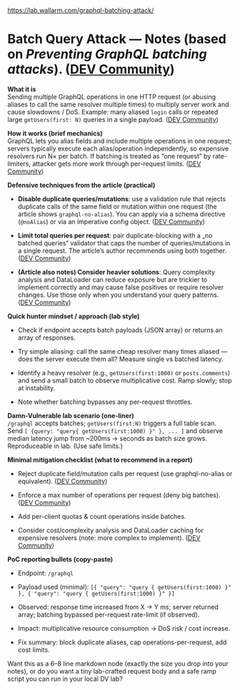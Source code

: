 https://lab.wallarm.com/graphql-batching-attack/
# Batch Query Attack — Notes (based on _Preventing GraphQL batching attacks_). ([DEV Community](https://dev.to/ivandotv/preventing-graphql-batching-attacks-56o3 "Preventing GraphQL batching attacks - DEV Community"))

**What it is**  
Sending multiple GraphQL operations in one HTTP request (or abusing aliases to call the same resolver multiple times) to multiply server work and cause slowdowns / DoS. Example: many aliased `login` calls or repeated large `getUsers(first: N)` queries in a single payload. ([DEV Community](https://dev.to/ivandotv/preventing-graphql-batching-attacks-56o3 "Preventing GraphQL batching attacks - DEV Community"))

**How it works (brief mechanics)**  
GraphQL lets you alias fields and include multiple operations in one request; servers typically execute each alias/operation independently, so expensive resolvers run N× per batch. If batching is treated as “one request” by rate-limiters, attacker gets more work through per-request limits. ([DEV Community](https://dev.to/ivandotv/preventing-graphql-batching-attacks-56o3 "Preventing GraphQL batching attacks - DEV Community"))

**Defensive techniques from the article (practical)**

- **Disable duplicate queries/mutations**: use a validation rule that rejects duplicate calls of the same field or mutation within one request (the article shows `graphql-no-alias`). You can apply via a schema directive (`@noAlias`) or via an imperative config object. ([DEV Community](https://dev.to/ivandotv/preventing-graphql-batching-attacks-56o3 "Preventing GraphQL batching attacks - DEV Community"))
    
- **Limit total queries per request**: pair duplicate-blocking with a „no batched queries“ validator that caps the number of queries/mutations in a single request. The article’s author recommends using both together. ([DEV Community](https://dev.to/ivandotv/preventing-graphql-batching-attacks-56o3 "Preventing GraphQL batching attacks - DEV Community"))
    
- **(Article also notes) Consider heavier solutions**: Query complexity analysis and DataLoader can reduce exposure but are trickier to implement correctly and may cause false positives or require resolver changes. Use those only when you understand your query patterns. ([DEV Community](https://dev.to/ivandotv/preventing-graphql-batching-attacks-56o3 "Preventing GraphQL batching attacks - DEV Community"))
    

**Quick hunter mindset / approach (lab style)**

- Check if endpoint accepts batch payloads (JSON array) or returns an array of responses.
    
- Try simple aliasing: call the same cheap resolver many times aliased — does the server execute them all? Measure single vs batched latency.
    
- Identify a heavy resolver (e.g., `getUsers(first:1000)` or `posts.comments`) and send a small batch to observe multiplicative cost. Ramp slowly; stop at instability.
    
- Note whether batching bypasses any per-request throttles.
    

**Damn-Vulnerable lab scenario (one-liner)**  
`/graphql` accepts batches; `getUsers(first:N)` triggers a full table scan. Send `[ {query: "query{ getUsers(first:1000) }" }, ... ]` and observe median latency jump from ~200ms → seconds as batch size grows. Reproduceable in lab. (Use safe limits.)

**Minimal mitigation checklist (what to recommend in a report)**

- Reject duplicate field/mutation calls per request (use graphql-no-alias or equivalent). ([DEV Community](https://dev.to/ivandotv/preventing-graphql-batching-attacks-56o3 "Preventing GraphQL batching attacks - DEV Community"))
    
- Enforce a max number of operations per request (deny big batches). ([DEV Community](https://dev.to/ivandotv/preventing-graphql-batching-attacks-56o3 "Preventing GraphQL batching attacks - DEV Community"))
    
- Add per-client quotas & count operations inside batches.
    
- Consider cost/complexity analysis and DataLoader caching for expensive resolvers (note: more complex to implement). ([DEV Community](https://dev.to/ivandotv/preventing-graphql-batching-attacks-56o3 "Preventing GraphQL batching attacks - DEV Community"))
    

**PoC reporting bullets (copy-paste)**

- Endpoint: `/graphql`
    
- Payload used (minimal): `[{ "query": "query { getUsers(first:1000) }" }, { "query": "query { getUsers(first:1000) }" }]`
    
- Observed: response time increased from X → Y ms; server returned array; batching bypassed per-request rate-limit (if observed).
    
- Impact: multiplicative resource consumption → DoS risk / cost increase.
    
- Fix summary: block duplicate aliases, cap operations-per-request, add cost limits.
    

Want this as a 6–8 line markdown node (exactly the size you drop into your notes), or do you want a tiny lab-crafted request body and a safe ramp script you can run in your local DV lab?